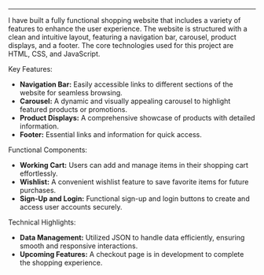 

---

I have built a fully functional shopping website that includes a variety of features to enhance the user experience. The website is structured with a clean and intuitive layout, featuring a navigation bar, carousel, product displays, and a footer. The core technologies used for this project are HTML, CSS, and JavaScript.

Key Features:
- **Navigation Bar:** Easily accessible links to different sections of the website for seamless browsing.
- **Carousel:** A dynamic and visually appealing carousel to highlight featured products or promotions.
- **Product Displays:** A comprehensive showcase of products with detailed information.
- **Footer:** Essential links and information for quick access.

Functional Components:
- **Working Cart:** Users can add and manage items in their shopping cart effortlessly.
- **Wishlist:** A convenient wishlist feature to save favorite items for future purchases.
- **Sign-Up and Login:** Functional sign-up and login buttons to create and access user accounts securely.

Technical Highlights:
- **Data Management:** Utilized JSON to handle data efficiently, ensuring smooth and responsive interactions.
- **Upcoming Features:** A checkout page is in development to complete the shopping experience.
